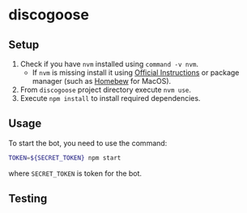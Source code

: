 # discogoose

## Setup

1. Check if you have `nvm` installed using `command -v nvm`.
   * If `nvm` is missing install it using [Official Instructions](https://github.com/nvm-sh/nvm#installing-and-updating) or package manager (such as [Homebew](https://brew.sh/) for MacOS).
1. From `discogoose` project directory execute `nvm use`.
1. Execute `npm install` to install required dependencies.
## Usage

To start the bot, you need to use the command:

```bash
TOKEN=${SECRET_TOKEN} npm start
```
where `SECRET_TOKEN` is token for the bot.


## Testing
